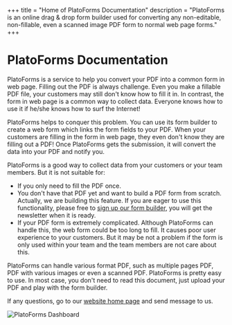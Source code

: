 +++
title = "Home of PlatoForms Documentation"
description = "PlatoForms is an online drag & drop form builder used for converting any non-editable, non-fillable, even a scanned image PDF form to normal web page forms." 
+++

# PlatoForms Documentation


PlatoForms is a service to help you convert your PDF into a common form in web page.  Filling out the PDF is always challenge. Even you make a fillable PDF file, your customers may still don't know how to fill it in. In contrast, the form in web page is a common way to collect data. Everyone knows how to use it if he/she knows how to surf the Internet!

PlatoForms helps to conquer this problem. You can use its form builder to create a web form which links the form fields to your PDF.  When your customers are filling in the form in web page, they even don't know they are filling out a PDF! Once PlatoForms gets the submission, it will convert the data into your PDF and notify you. 

PlatoForms is a good way to collect data from your customers or your team members. But it is not suitable for:

* If you only need to fill the PDF once.
* You don't have that PDF yet and want to build a PDF form from scratch. Actually, we are building this feature. If you are eager to use this functionality, please free to [sign up our form builder](https://design.platoforms.com), you will get the newsletter when it is ready.
* If your PDF form is extremely complicated. Although PlatoForms can handle this, the web form could be too long to fill. It causes poor user experience to your customers. But it may be not a problem if the form is only used within your team and the team members are not care about this.

PlatoForms can handle various format PDF, such as multiple pages PDF, PDF with various images or even a scanned PDF. PlatoForms is pretty easy to use. In most case, you don't need to read this document, just upload your PDF and play with the form builder.

If any questions, go to our [website home page](https://www.platoforms.com) and send message to us.

![PlatoForms Dashboard](/images/page/home/dashboard.png)


